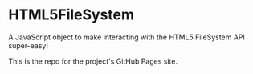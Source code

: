 HTML5FileSystem
===============

A JavaScript object to make interacting with the HTML5 FileSystem API super-easy!

This is the repo for the project's GitHub Pages site.
